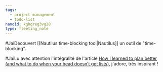 ```yaml
---
tags:
  - project-management
  - todo-list
nanoid: kghqreg3vg28
type: fleeting_note
---
```

#JaiDécouvert [[Nautilus time-blocking tool|Nautilus]] un outil de "time-blocking".

#JaiLu avec attention l'intégralité de l'article [How I learned to plan better (and what to do when your head doesn’t get lists)](https://lifehacky.net/how-i-learned-to-plan-better-and-what-to-do-when-your-head-doesnt-get-lists-21b79de56464), j'adore, très inspirant !

